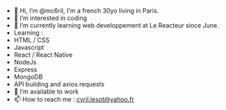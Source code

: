 - 👋 Hi, I’m @mc6ril, I'm a french 30yo living in Paris.
- 👀 I’m interested in coding
- 🌱 I’m currently learning web developpement at Le Reacteur since June.
- Learning : 
-   HTML / CSS 
-   Javascript
-   React / React Native 
-   NodeJs
-   Express
-   MongoDB
-   API building and axios requests
- 💞️ I’m available to work 
- 📫 How to reach me : cyril.lesot@yahoo.fr 

<!---
mc6ril/mc6ril is a ✨ special ✨ repository because its `README.md` (this file) appears on your GitHub profile.
You can click the Preview link to take a look at your changes.
--->
